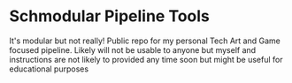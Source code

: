 # Schmodular Pipeline Tools
It's modular but not really! Public repo for my personal Tech Art and Game focused pipeline. Likely will not be usable to anyone but myself and instructions are not likely to provided any time soon but might be useful for educational purposes
